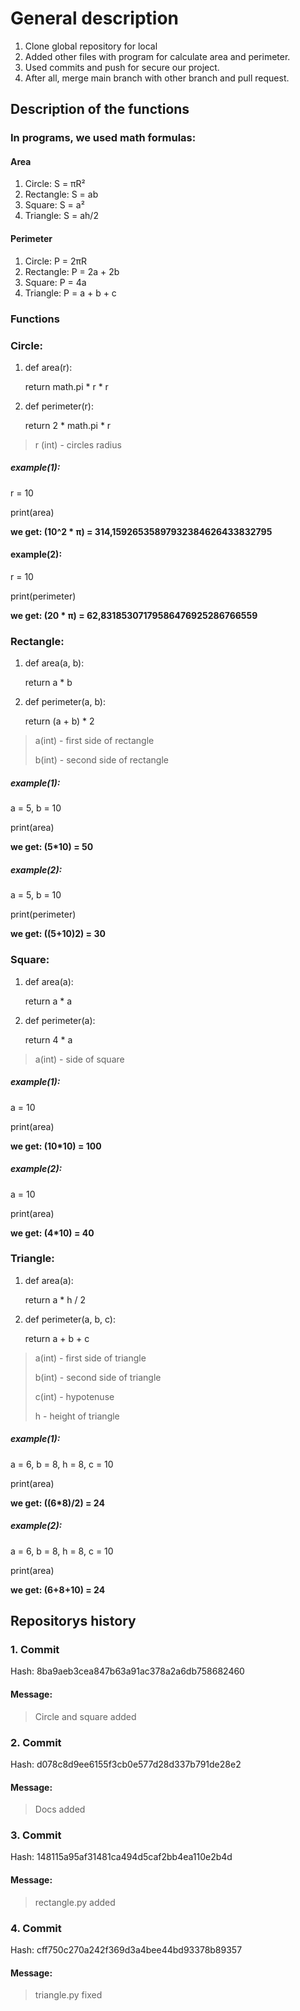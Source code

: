 ﻿# General description

1. Clone global repository for local
2. Added other files with program for calculate area and perimeter.
3. Used commits and push for secure our project.
4. After all, merge main branch with other branch and pull request.


## Description of the functions

### In programs, we used math formulas:

#### Area

1. Circle: S = πR²
2. Rectangle: S = ab
3. Square: S = a²
4. Triangle: S = ah/2

#### Perimeter

1. Circle: P = 2πR
2. Rectangle: P = 2a + 2b
3. Square: P = 4a
4. Triangle: P = a + b + c

### Functions

### Circle: 

1. def area(r):


    return math.pi * r * r

2. def perimeter(r):



    return 2 * math.pi * r


> r (int) - circles radius 
> 
##### example(1): 

r = 10

print(area)

**we get: (10^2 * π) = 314,15926535897932384626433832795**

#### example(2): 

r = 10

print(perimeter)

**we get: (20 * π) = 62,83185307179586476925286766559**

### Rectangle:

1. def area(a, b):


    return a * b

2. def perimeter(a, b):


    return (a + b) * 2

> a(int) - first side of rectangle 
> 
> b(int) - second side of rectangle 

##### example(1): 

a = 5, b = 10

print(area)

**we get: (5*10) = 50**

##### example(2): 

a = 5, b = 10

print(perimeter)

**we get: ((5+10)2) = 30**

### Square:

1. def area(a):


    return a * a


2. def perimeter(a):


    return 4 * a

> a(int) - side of square

##### example(1):

a = 10

print(area)

**we get: (10*10) = 100**

##### example(2):

a = 10

print(area)

**we get: (4*10) = 40**

### Triangle:

1. def area(a):


    return a * h / 2

2. def perimeter(a, b, c):


    return a + b + c

> a(int) - first side of triangle
> 
> b(int) - second side of triangle
> 
> c(int) - hypotenuse 
> 
> h - height of triangle

##### example(1):

a = 6, b = 8, h = 8, c = 10

print(area)

**we get: ((6*8)/2) = 24**

##### example(2):

a = 6, b = 8, h = 8, c = 10

print(area)

**we get: (6+8+10) = 24**



## Repositorys history

### 1. Commit

Hash: 8ba9aeb3cea847b63a91ac378a2a6db758682460

#### Message:
> Circle and square added

### 2. Commit

Hash: d078c8d9ee6155f3cb0e577d28d337b791de28e2

#### Message:
> Docs added

### 3. Commit

Hash: 148115a95af31481ca494d5caf2bb4ea110e2b4d

#### Message:
>  rectangle.py added

### 4. Commit

Hash: cff750c270a242f369d3a4bee44bd93378b89357

#### Message:
>  triangle.py fixed

